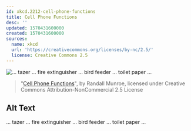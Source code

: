```yaml
---
id: xkcd.2212-cell-phone-functions
title: Cell Phone Functions
desc: ''
updated: 1570431600000
created: 1570431600000
sources:
  name: xkcd
  url: 'https://creativecommons.org/licenses/by-nc/2.5/'
  license: Creative Commons 2.5
---
```

![... tazer ... fire extinguisher ... bird feeder ... toilet paper ...](https://imgs.xkcd.com/comics/cell_phone_functions.png)
> "[Cell Phone Functions](https://xkcd.com/2212/)", by Randall Munroe, licensed under Creative Commons Attribution-NonCommercial 2.5 License

## Alt Text
... tazer ... fire extinguisher ... bird feeder ... toilet paper ...
